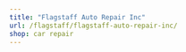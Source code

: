 ```yaml
---
title: "Flagstaff Auto Repair Inc"
url: /flagstaff/flagstaff-auto-repair-inc/
shop: car repair
---
```

